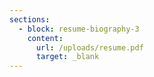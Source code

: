 ```yaml
---
sections:
  - block: resume-biography-3
    content:
      url: /uploads/resume.pdf
      target: _blank
---
```

